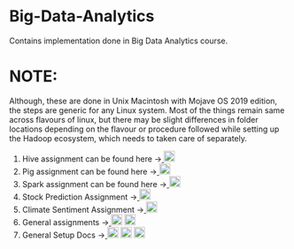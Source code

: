 # Big-Data-Analytics
Contains implementation done in Big Data Analytics course.
# NOTE:
Although, these are done in Unix Macintosh with Mojave OS 2019 edition, 
the steps are generic for any Linux system. Most of the things remain same across flavours of linux, 
but there may be slight differences in folder locations depending on the flavour 
or procedure followed while setting up the Hadoop ecosystem, which needs to taken care of separately.
1. Hive assignment can be found here -><a href = "https://github.com/singh-l/Big-Data-Analytics/blob/master/SID_16103104_BDA_HIVE_ASSIGNMENT.pdf"> <img src="https://www.seekpng.com/png/small/208-2088541_source-dataondemand-fr-report-project-icon-report-icon.png" width="20"></a> 
2. Pig assignment can be found here -><a href = "https://github.com/singh-l/Big-Data-Analytics/blob/master/SID_16103104_BDA_PIG_ASSIGNMENT.pdf"> <img src="https://www.seekpng.com/png/small/208-2088541_source-dataondemand-fr-report-project-icon-report-icon.png" width="20"></a>
3. Spark assignment can be found here -><a href = "https://github.com/singh-l/Big-Data-Analytics/blob/master/SID_16103104_BDA_SPARK_ASSIGNMENT.pdf"> <img src="https://www.seekpng.com/png/small/208-2088541_source-dataondemand-fr-report-project-icon-report-icon.png" width="20"></a>
4. Stock Prediction Assignment -><a href = "https://github.com/singh-l/Big-Data-Analytics/blob/master/SID_16103104_STOCK_PREDICTION.pdf"> <img src="https://www.seekpng.com/png/small/208-2088541_source-dataondemand-fr-report-project-icon-report-icon.png" width="20"></a>
5. Climate Sentiment Assignment -><a href = "https://github.com/singh-l/Big-Data-Analytics/blob/master/SID_16103104_BDA_CLIMATE_SENTIMENT_ASSIGNMENT.pdf"> <img src="https://www.seekpng.com/png/small/208-2088541_source-dataondemand-fr-report-project-icon-report-icon.png" width="20"></a>
6. General assignments -><a href = "https://github.com/singh-l/Big-Data-Analytics/blob/master/SID_16103104_BDA_ASSIGNMENT_new.pdf"> <img src="https://www.seekpng.com/png/small/208-2088541_source-dataondemand-fr-report-project-icon-report-icon.png" width="20"></a> 
<a href = "hhttps://github.com/singh-l/Big-Data-Analytics/blob/master/SID_16103104_BDA_Assignment.pdf"> <img src="https://www.seekpng.com/png/small/208-2088541_source-dataondemand-fr-report-project-icon-report-icon.png" width="20"></a>
7. General Setup Docs -><a href = "https://github.com/singh-l/Big-Data-Analytics/blob/master/Hadoop_Install_MAC_Doc.pdf"> <img src="https://www.seekpng.com/png/small/208-2088541_source-dataondemand-fr-report-project-icon-report-icon.png" width="20"></a> 
<a href = "https://github.com/singh-l/Big-Data-Analytics/blob/master/SPARK_Setting%20up%20development%20Environment.pdf"> <img src="https://www.seekpng.com/png/small/208-2088541_source-dataondemand-fr-report-project-icon-report-icon.png" width="20"></a> 
<a href = "https://github.com/singh-l/Big-Data-Analytics/blob/master/SPARK_SCALA_SETUP_MACOS.pdf"> <img src="https://www.seekpng.com/png/small/208-2088541_source-dataondemand-fr-report-project-icon-report-icon.png" width="20"></a>

